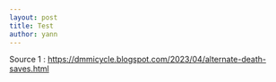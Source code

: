 ```yaml
---
layout: post
title: Test
author: yann
---
```


Source 1 : https://dmmicycle.blogspot.com/2023/04/alternate-death-saves.html

